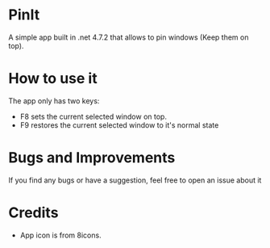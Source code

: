 # PinIt
A simple app built in .net 4.7.2 that allows to pin windows (Keep them on top).

# How to use it
The app only has two keys:
 - F8 sets the current selected window on top.
 - F9 restores the current selected window to it's normal state

# Bugs and Improvements
If you find any bugs or have a suggestion, feel free to open an issue about it

# Credits
- App icon is from 8icons.